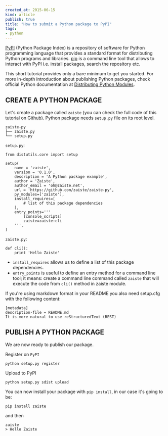 ```yaml
---
created_at: 2015-06-15
kind: article
publish: true
title: "How to submit a Python package to PyPI"
tags:
- python
---
```


[PyPI][1] (Python Package Index) is a repository of software for Python
programming language that provides a standard format for distributing Python
programs and libraries. [pip][2] is a command line tool that allows to interact
with PyPI i.e. install packages, search the repository etc.

This short tutorial provides only a bare minimum to get you started. For more
in-depth introduction about publishing Python packages, check official Python
documentation at [Distributing Python Modules][3].

## CREATE A PYTHON PACKAGE

Let's create a package called `zaiste` (you can check the full code of this
tutorial on Github). Python package needs `setup.py` file on its root level.

```
zaiste-py
├── zaiste.py
└── setup.py
```

`setup.py`:

```
from distutils.core import setup

setup(
    name = 'zaiste',
    version = '0.1.0',
    description = 'A Python package example',
    author = 'Zaiste',
    author_email = 'oh@zaiste.net',
    url = 'https://github.com/zaiste/zaiste-py',
    py_modules=['zaiste'],
    install_requires=[
        # list of this package dependencies
    ],
    entry_points='''
        [console_scripts]
        zaiste=zaiste:cli
    ''',
)
```

`zaiste.py`:

```
def cli():
    print 'Hello Zaiste'
```


* `install_requires` allows us to define a list of this package dependencies.
* `entry_points` is useful to define an entry method for a command line tool; it
means: create a command line command called `zaiste` that will execute the code
from `cli()` method in zaiste module.

If you're using markdown format in your README you also need setup.cfg with the following content:

```
[metadata]
description-file = README.md
It is more natural to use reStructuredText (REST)
```

## PUBLISH A PYTHON PACKAGE

We are now ready to publish our package.

Register on `PyPI`

    python setup.py register

Upload to PyPI

    python setup.py sdist upload

You can now install your package with `pip install`, in our case it's going to be:

    pip install zaiste

and then

    zaiste
    > Hello Zaiste

[1]: https://pypi.python.org/pypi
[2]: https://pip.pypa.io/en/stable/
[3]: https://docs.python.org/2/distutils/index.html
